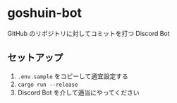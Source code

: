 # goshuin-bot

GitHub のリポジトリに対してコミットを打つ Discord Bot

## セットアップ

1. `.env.sample` をコピーして適宜設定する
2. `cargo run --release`
3. Discord Bot を介して適当にやってください
